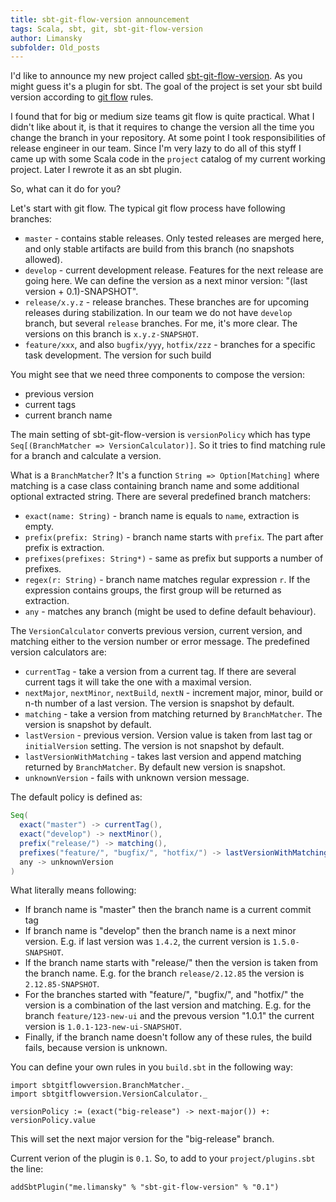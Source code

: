 ```yaml
---
title: sbt-git-flow-version announcement
tags: Scala, sbt, git, sbt-git-flow-version
author: Limansky
subfolder: Old_posts
---
```


I'd like to announce my new project called [sbt-git-flow-version](https://github.com/limansky/sbt-git-flow-version).
As you might guess it's a plugin for sbt.  The goal of the project is set your
sbt build version according to [git flow](https://leanpub.com/git-flow/read) rules.

I found that for big or medium size teams git flow is quite practical.  What I didn't
like about it, is that it requires to change the version all the time you change the branch
in your repository.  At some point I took responsibilities of release engineer in our team.
Since I'm very lazy to do all of this styff I came up with some Scala code in the `project` catalog
of my current working project. Later I rewrote it as an sbt plugin.

So, what can it do for you?

<!--more-->

Let's start with git flow.  The typical git flow process have following branches:

 * `master` - contains stable releases. Only tested releases are merged here, and only 
   stable artifacts are build from this branch (no snapshots allowed).
 * `develop` - current development release. Features for the next release are going here.
   We can define the version as a next minor version: "(last version + 0.1)-SNAPSHOT".
 * `release/x.y.z` - release branches. These branches are for upcoming releases during
   stabilization.  In our team we do not have `develop` branch, but several `release`
   branches.  For me, it's more clear.  The versions on this branch is `x.y.z-SNAPSHOT`.
 * `feature/xxx`, and also `bugfix/yyy`, `hotfix/zzz` - branches for a specific task
   development.  The version for such build 

You might see that we need three components to compose the version:

 * previous version
 * current tags
 * current branch name

The main setting of sbt-git-flow-version is `versionPolicy` which has type
`Seq[(BranchMatcher => VersionCalculator)]`.  So it tries to find matching rule for
a branch and calculate a version.

What is a `BranchMatcher`?  It's a function `String => Option[Matching]` where matching
is a case class containing branch name and some additional optional extracted string.  There are several
predefined branch matchers:

 
 * `exact(name: String)` - branch name is equals to `name`, extraction is empty.
 * `prefix(prefix: String)` - branch name starts with `prefix`.  The part after prefix is extraction.
 * `prefixes(prefixes: String*)` - same as prefix but supports a number of prefixes.
 * `regex(r: String)` - branch name matches regular expression `r`.  If the expression contains
   groups, the first group will be returned as extraction.
 * `any` - matches any branch (might be used to define default behaviour).

The `VersionCalculator` converts previous version, current version, and matching either
to the version number or error message.  The predefined version calculators are:

 
 * `currentTag` - take a version from a current tag. If there are several current tags it will take the
   one with a maximal version.
 * `nextMajor`, `nextMinor`, `nextBuild`, `nextN` - increment major, minor, build or n-th number of
   a last version. The version is snapshot by default.
 * `matching` - take a version from matching returned by `BranchMatcher`. The version is snapshot by default.
 * `lastVersion` - previous version.  Version value is taken from last tag or `initialVersion` setting.
   The version is not snapshot by default.
 * `lastVersionWithMatching` - takes last version and append matching returned by `BranchMatcher`.  By default
   new version is snapshot.
 * `unknownVersion` - fails with unknown version message.

The default policy is defined as:

```Scala
Seq(
  exact("master") -> currentTag(),
  exact("develop") -> nextMinor(),
  prefix("release/") -> matching(),
  prefixes("feature/", "bugfix/", "hotfix/") -> lastVersionWithMatching(),
  any -> unknownVersion
)
```

What literally means following:

 * If branch name is "master" then the branch name is a current commit tag
 * If branch name is "develop" then the branch name is a next minor version.
   E.g. if last version was `1.4.2`, the current version is `1.5.0-SNAPSHOT`.
 * If the branch name starts with "release/" then the version is taken from the
   branch name.  E.g. for the branch `release/2.12.85` the version is `2.12.85-SNAPSHOT`.
 * For the branches started with "feature/", "bugfix/", and "hotfix/" the version is
   a combination of the last version and matching.  E.g. for the branch `feature/123-new-ui`
   and the prevous version "1.0.1" the current version is `1.0.1-123-new-ui-SNAPSHOT`.
 * Finally, if the branch name doesn't follow any of these rules, the build fails,
   because version is unknown.

You can define your own rules in you `build.sbt` in the following way:

```
import sbtgitflowversion.BranchMatcher._
import sbtgitflowversion.VersionCalculator._

versionPolicy := (exact("big-release") -> next-major()) +: versionPolicy.value
```

This will set the next major version for the "big-release" branch.

Current verion of the plugin is `0.1`.  So, to add to your `project/plugins.sbt` the line:

```
addSbtPlugin("me.limansky" % "sbt-git-flow-version" % "0.1")
```
